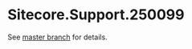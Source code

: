 # Sitecore.Support.250099

See [master branch](https://github.com/sitecoresupport/Sitecore.Support.250099) for details.
